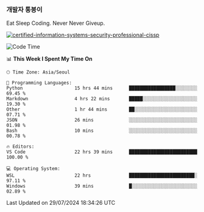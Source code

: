 ### 개발자 통붕이
Eat Sleep Coding.
Never Never Giveup.

[![certified-information-systems-security-professional-cissp](https://user-images.githubusercontent.com/44606727/157613689-acd84ec6-5f8f-4e79-89d9-a8d51f033634.png)](https://www.credly.com/badges/f394a010-85a0-450b-9136-8043af01d71c/public_url)

<!--START_SECTION:waka-->
![Code Time](http://img.shields.io/badge/Code%20Time-3%2C278%20hrs%2011%20mins-blue)

📊 **This Week I Spent My Time On** 

```text
🕑︎ Time Zone: Asia/Seoul

💬 Programming Languages: 
Python                   15 hrs 44 mins      █████████████████░░░░░░░░   69.45 % 
Markdown                 4 hrs 22 mins       █████░░░░░░░░░░░░░░░░░░░░   19.30 % 
Other                    1 hr 44 mins        ██░░░░░░░░░░░░░░░░░░░░░░░   07.71 % 
JSON                     26 mins             ░░░░░░░░░░░░░░░░░░░░░░░░░   01.98 % 
Bash                     10 mins             ░░░░░░░░░░░░░░░░░░░░░░░░░   00.78 % 

🔥 Editors: 
VS Code                  22 hrs 39 mins      █████████████████████████   100.00 % 

💻 Operating System: 
WSL                      22 hrs              ████████████████████████░   97.11 % 
Windows                  39 mins             █░░░░░░░░░░░░░░░░░░░░░░░░   02.89 % 
```


 Last Updated on 29/07/2024 18:34:26 UTC
<!--END_SECTION:waka-->
